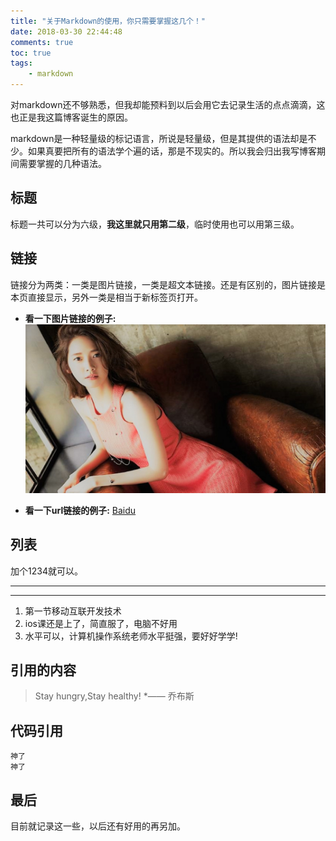 ```yaml
---
title: "关于Markdown的使用，你只需要掌握这几个！"
date: 2018-03-30 22:44:48
comments: true
toc: true
tags:
	- markdown
---
```


对markdown还不够熟悉，但我却能预料到以后会用它去记录生活的点点滴滴，这也正是我这篇博客诞生的原因。 

markdown是一种轻量级的标记语言，所说是轻量级，但是其提供的语法却是不少。如果真要把所有的语法学个遍的话，那是不现实的。所以我会归出我写博客期间需要掌握的几种语法。

## **标题**

标题一共可以分为六级，**我这里就只用第二级**，临时使用也可以用第三级。

## **链接**

链接分为两类：一类是图片链接，一类是超文本链接。还是有区别的，图片链接是本页直接显示，另外一类是相当于新标签页打开。

* **看一下图片链接的例子:** ![图片无法显示的时候显示的内容](\assets\blog_img\180330-1.png "鼠标放置在图片上显示")

* **看一下url链接的例子:** [Baidu](www.baidu.com "百度一下，你就知道，鼠标放上去就显示" )

## **列表**

加个1234就可以。

***
* * *

1. 第一节移动互联开发技术
2. ios课还是上了，简直服了，电脑不好用
3. 水平可以，计算机操作系统老师水平挺强，要好好学学!

## **引用的内容**

> Stay hungry,Stay healthy!
*—— 乔布斯

## **代码引用**

```
神了
神了

```

## **最后**

目前就记录这一些，以后还有好用的再另加。
